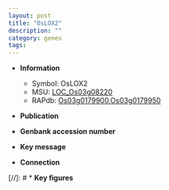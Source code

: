 ```yaml
---
layout: post
title: "OsLOX2"
description: ""
category: genes
tags: 
---
```


* **Information**  
    + Symbol: OsLOX2  
    + MSU: [LOC_Os03g08220](http://rice.uga.edu/cgi-bin/ORF_infopage.cgi?orf=LOC_Os03g08220)  
    + RAPdb: [Os03g0179900](http://rapdb.dna.affrc.go.jp/viewer/gbrowse_details/irgsp1?name=Os03g0179900),[Os03g0179950](http://rapdb.dna.affrc.go.jp/viewer/gbrowse_details/irgsp1?name=Os03g0179950)  

* **Publication**  

* **Genbank accession number**  

* **Key message**  

* **Connection**  

[//]: # * **Key figures**  


